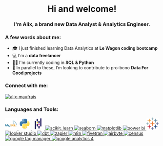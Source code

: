 <h1 align="center">
 Hi and welcome!
</h1>

<!--
**AlixMaufrais/AlixMaufrais** is a ✨ _special_ ✨ repository because its `README.md` (this file) appears on your GitHub profile.

Here are some ideas to get you started:

- 🔭 I’m currently working on ...
- 🌱 I’m currently learning ...
- 👯 I’m looking to collaborate on ...
- 🤔 I’m looking for help with ...
- 💬 Ask me about ...
- 📫 How to reach me: ...
- 😄 Pronouns: ...
- ⚡ Fun fact: ...
🧐 
-->

<h3 align="center"> I'm Alix, a brand new Data Analyst & Analytics Engineer.
</h3>

### A few words about me:
- :mortar_board: I just finished learning Data Analytics at **Le Wagon coding bootcamp**
- 💻 I'm a **data freelancer**
- 👩‍💻 I'm currently coding in **SQL & Python**
- 🦜 In parallel to these, I’m looking to contribute to pro-bono **Data For Good projects**

<h3 align="left">Connect with me:</h3>
<p align="left">
<a href="https://linkedin.com/in/alix-maufrais" target="blank"><img align="center" src="https://raw.githubusercontent.com/rahuldkjain/github-profile-readme-generator/master/src/images/icons/Social/linked-in-alt.svg" alt="alix-maufrais" height="30" width="40" /></a>
</p>

<h3 align="left">Languages and Tools:</h3>
<p align="left"> 
  <a href="https://www.mysql.com/" target="_blank" rel="noreferrer"> <img src="https://raw.githubusercontent.com/devicons/devicon/master/icons/mysql/mysql-original-wordmark.svg" alt="mysql" width="40" height="40"/> </a> 
  <a href="https://www.python.org" target="_blank" rel="noreferrer"> <img src="https://raw.githubusercontent.com/devicons/devicon/master/icons/python/python-original.svg" alt="python" width="40" height="40"/> </a> 
    <a href="https://pandas.pydata.org/" target="_blank" rel="noreferrer"> <img src="https://raw.githubusercontent.com/devicons/devicon/2ae2a900d2f041da66e950e4d48052658d850630/icons/pandas/pandas-original.svg" alt="pandas" width="40" height="40"/> </a> 
    <a href="https://scikit-learn.org/" target="_blank" rel="noreferrer"> <img src="https://upload.wikimedia.org/wikipedia/commons/0/05/Scikit_learn_logo_small.svg" alt="scikit_learn" width="40" height="40"/> </a> 
  <a href="https://seaborn.pydata.org/" target="_blank" rel="noreferrer"> <img src="https://seaborn.pydata.org/_images/logo-mark-lightbg.svg" alt="seaborn" width="40" height="40"/> </a> 
  <a href="https://matplotlib.org/" target="_blank" rel="noreferrer"> <img src="https://upload.wikimedia.org/wikipedia/commons/thumb/8/84/Matplotlib_icon.svg/1200px-Matplotlib_icon.svg.png" alt="matplotlib" width="40" height="40"/> </a> 
  <a href="https://powerbi.microsoft.com/fr-fr/" target="_blank" rel="noreferrer"> <img src="https://upload.wikimedia.org/wikipedia/commons/c/cf/New_Power_BI_Logo.svg" alt="power bi" width="40" height="40"/> </a>
  <a href="https://www.tableau.com/" target="_blank" rel="noreferrer"> <img src="https://raw.githubusercontent.com/mrankitgupta/mrankitgupta/a768d6bf0a001f03327578ae12f8867e4056cbaf/tableau-software.svg" alt="tableau" width="40" height="40"/> </a>
  <a href="https://lookerstudio.google.com/" target="_blank" rel="noreferrer"> <img src="https://image-forwarder.notaku.so/aHR0cHM6Ly93d3cubm90aW9uLnNvL2ltYWdlL2h0dHBzJTNBJTJGJTJGczMtdXMtd2VzdC0yLmFtYXpvbmF3cy5jb20lMkZzZWN1cmUubm90aW9uLXN0YXRpYy5jb20lMkY1NTdiYzc5ZC02ODFiLTRlYjEtYmY3Zi0wZDc2NzY4M2YyYWUlMkZsb29rZXItc3R1ZGlvbG9nby1wbmcucG5nP3RhYmxlPWJsb2NrJmlkPTlhZDIyNzE4LWE3NWQtNDUwMy04NmJhLTA2ZjM3NWI3YzU2ZCZjYWNoZT12MiZ3aWR0aD0yMDA=" alt="looker studio" width="40" height="40"/> </a>
  <a href="https://www.getdbt.com/" target="_blank" rel="noreferrer"> <img src="https://seeklogo.com/images/D/dbt-logo-500AB0BAA7-seeklogo.com.png" alt="dbt" width="40" height="40"/> </a>
  <a href="https://zapier.com" target="_blank" rel="noreferrer"> <img src="https://www.vectorlogo.zone/logos/zapier/zapier-icon.svg" alt="zapier" width="40" height="40"/> </a>
  <a href="https://n8n.io/" target="_blank" rel="noreferrer"> <img src="https://cf.appdrag.com/dashboard-openvm-clo-b2d42c/uploads/N8N-2WQW-MeQB.png" alt="n8n" width="40" height="40"/> </a>
  <a href="https://www.fivetran.com/" target="_blank" rel="noreferrer"> <img src="https://delighted.com/wp-content/uploads/2021/11/logo-integration-fivetran-marketing.png" alt="fivetran" width="40" height="40"/> </a>
  <a href="https://airbyte.com/" target="_blank" rel="noreferrer"> <img src="https://assets-global.website-files.com/6064b31ff49a2d31e0493af1/6163e382e6d96447ec9a82fb_airbyte.svg" alt="airbyte" width="40" height="40"/> </a>
  <a href="https://www.getcensus.com/" target="_blank" rel="noreferrer"> <img src="https://deals.finstart.io/wp-content/uploads/2022/07/census-logo.png" alt="census" width="40" height="40"/> </a>
  <a href="https://tagmanager.google.com/" target="_blank" rel="noreferrer"> <img src="https://upload.wikimedia.org/wikipedia/commons/b/b4/Google-Tag-Manager.jpg" alt="google tag manager" width="40" height="40"/> </a>
  <a href="https://analytics.google.com/" target="_blank" rel="noreferrer"> <img src="https://i2.wp.com/zeevector.com/wp-content/uploads/Google-Analytics-Logo-Transparent.png?fit=865%2C958&ssl=1" alt="google analytics 4" width="40" height="40"/> </a>
  </p>
